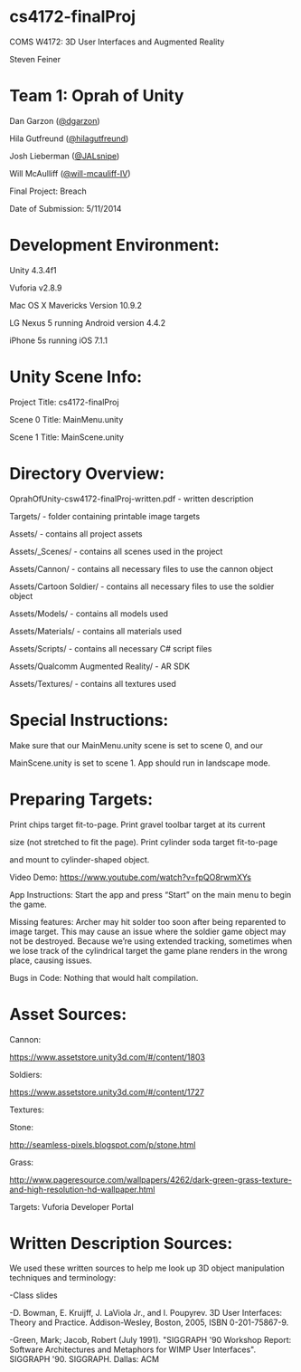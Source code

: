 cs4172-finalProj
================

COMS W4172: 3D User Interfaces and Augmented Reality

Steven Feiner 

Team 1: Oprah of Unity
======================

Dan Garzon ([@dgarzon](https://github.com/dgarzon))

Hila Gutfreund ([@hilagutfreund](https://github.com/hilagutfreund))

Josh Lieberman ([@JALsnipe](https://github.com/JALsnipe))

Will McAulliff ([@will-mcauliff-IV](https://github.com/will-mcauliff-IV))

Final Project: Breach

Date of Submission: 5/11/2014

Development Environment:
========================

Unity 4.3.4f1

Vuforia v2.8.9

Mac OS X Mavericks Version 10.9.2

LG Nexus 5 running Android version 4.4.2

iPhone 5s running iOS 7.1.1

Unity Scene Info:
=================
Project Title: cs4172-finalProj

Scene 0 Title: MainMenu.unity

Scene 1 Title: MainScene.unity

Directory Overview:
===================

OprahOfUnity-csw4172-finalProj-written.pdf - written description

Targets/ - folder containing printable image targets

Assets/ - contains all project assets

Assets/_Scenes/ - contains all scenes used in the project

Assets/Cannon/ - contains all necessary files to use the cannon object

Assets/Cartoon Soldier/ - contains all necessary files to use the soldier object

Assets/Models/ - contains all models used

Assets/Materials/ - contains all materials used

Assets/Scripts/ - contains all necessary C# script files

Assets/Qualcomm Augmented Reality/ - AR SDK

Assets/Textures/ - contains all textures used

Special Instructions:
=====================

Make sure that our MainMenu.unity scene is set to scene 0, and our

MainScene.unity is set to scene 1.  App should run in landscape mode.

Preparing Targets:
==================

Print chips target fit-to-page.  Print gravel toolbar target at its current

size (not stretched to fit the page).  Print cylinder soda target fit-to-page

and mount to cylinder-shaped object.

Video Demo:
https://www.youtube.com/watch?v=fpQO8rwmXYs

App Instructions:
Start the app and press “Start” on the main menu to begin the game.

Missing features:
Archer may hit solder too soon after being reparented to image target. This may
cause an issue where the soldier game object may not be destroyed.  Because
we’re using extended tracking, sometimes when we lose track of the cylindrical
target the game plane renders in the wrong place, causing issues.

Bugs in Code:
Nothing that would halt compilation.

Asset Sources:
==============
Cannon:

https://www.assetstore.unity3d.com/#/content/1803

Soldiers:

https://www.assetstore.unity3d.com/#/content/1727

Textures:

Stone:

http://seamless-pixels.blogspot.com/p/stone.html

Grass:

http://www.pageresource.com/wallpapers/4262/dark-green-grass-texture-and-high-resolution-hd-wallpaper.html

Targets: Vuforia Developer Portal

Written Description Sources:
=============================

We used these written sources to help me look up 3D object manipulation techniques and terminology:

-Class slides

-D. Bowman, E. Kruijff, J. LaViola Jr., and I. Poupyrev. 3D User Interfaces: Theory and Practice. Addison-Wesley, Boston, 2005, ISBN 0-201-75867-9.

-Green, Mark; Jacob, Robert (July 1991). "SIGGRAPH '90 Workshop Report: Software Architectures and Metaphors for WIMP User Interfaces". SIGGRAPH '90. SIGGRAPH. Dallas: ACM

